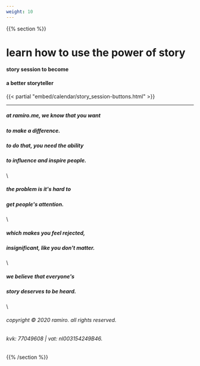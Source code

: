```yaml
---
weight: 10
---
```

{{% section %}}

# learn how to use the power of story
#### story session to become
#### a better storyteller

{{< partial "embed/calendar/story_session-buttons.html" >}}

---
##### at ramiro.me, we know that you want
##### to make a difference.
##### to do that, you need the ability
##### to influence and inspire people.
\
##### the problem is it's hard to
##### get people's attention.
\
##### which makes you feel rejected,
##### insignificant, like you don't matter.
\
##### we believe that everyone's
##### story deserves to be heard.
\
###### copyright © 2020 ramiro. all rights reserved.
###### kvk: 77049608 | vat: nl003154249B46.


{{% /section %}}
